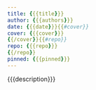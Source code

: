 ```yaml
---
title: {{{title}}}
author: {{{authors}}}
date: {{{date}}}{{#cover}}
cover: {{{cover}}}
{{/cover}}{{#repo}}
repo: {{{repo}}}
{{/repo}}
pinned: {{{pinned}}}
---
```


{{{description}}}
